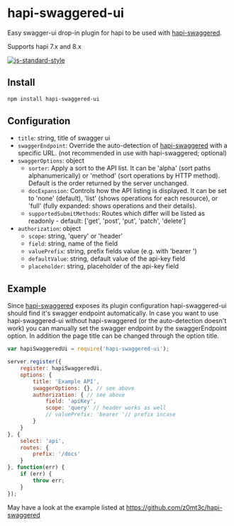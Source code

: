 # hapi-swaggered-ui
Easy swagger-ui drop-in plugin for hapi to be used with [hapi-swaggered](https://github.com/z0mt3c/hapi-swaggered).

Supports hapi 7.x and 8.x

[![js-standard-style](https://img.shields.io/badge/code%20style-standard-brightgreen.svg?style=flat)](https://github.com/feross/standard)

## Install
```bash
npm install hapi-swaggered-ui
```

## Configuration
* `title`: string, title of swagger ui
* `swaggerEndpoint`: Override the auto-detection of [hapi-swaggered](https://github.com/z0mt3c/hapi-swaggered) with a specific URL. (not recommended in use with hapi-swaggered; optional)
* `swaggerOptions`: object
  * `sorter`: Apply a sort to the API list. It can be 'alpha' (sort paths alphanumerically) or 'method' (sort operations by HTTP method). Default is the order returned by the server unchanged.
  * `docExpansion`: Controls how the API listing is displayed. It can be set to 'none' (default), 'list' (shows operations for each resource), or 'full' (fully expanded: shows operations and their details).
  * `supportedSubmitMethods`: Routes which differ will be listed as readonly - default: ['get', 'post', 'put', 'patch', 'delete']
* `authorization`: object
  * `scope`: string, 'query' or 'header'
  * `field`: string, name of the field
  * `valuePrefix`: string, prefix fields value (e.g. with 'bearer ')
  * `defaultValue`: string, default value of the api-key field
  * `placeholder`: string, placeholder of the api-key field


## Example
Since [hapi-swaggered](https://github.com/z0mt3c/hapi-swaggered) exposes its plugin configuration hapi-swaggered-ui should find it's swagger endpoint automatically. In case you want to use hapi-swaggered-ui without hapi-swaggered (or the auto-detection doesn't work) you can manually set the swagger endpoint by the swaggerEndpoint option. In addition the page title can be changed through the option title.

```js
var hapiSwaggeredUi = require('hapi-swaggered-ui');

server.register({
	register: hapiSwaggeredUi,
	options: {
		title: 'Example API',
		swaggerOptions: {}, // see above
		authorization: { // see above
			field: 'apiKey',
			scope: 'query' // header works as well
			// valuePrefix: 'bearer '// prefix incase
		}
	}
}, {
	select: 'api',
	routes: {
		prefix: '/docs'
	}
}, function(err) {
	if (err) {
		throw err;
	}
});
```

May have a look at the example listed at https://github.com/z0mt3c/hapi-swaggered
